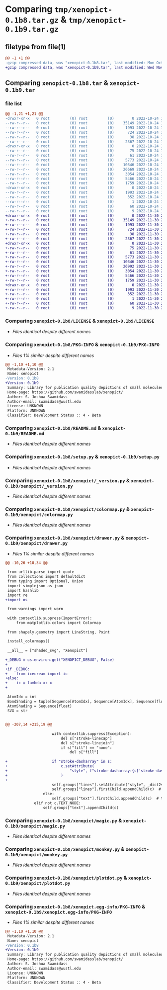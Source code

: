 # Comparing `tmp/xenopict-0.1b8.tar.gz` & `tmp/xenopict-0.1b9.tar.gz`

## filetype from file(1)

```diff
@@ -1 +1 @@
-gzip compressed data, was "xenopict-0.1b8.tar", last modified: Mon Oct 24 19:27:12 2022, max compression
+gzip compressed data, was "xenopict-0.1b9.tar", last modified: Wed Nov 30 23:15:14 2022, max compression
```

## Comparing `xenopict-0.1b8.tar` & `xenopict-0.1b9.tar`

### file list

```diff
@@ -1,21 +1,21 @@
-drwxr-xr-x   0 root         (0) root         (0)        0 2022-10-24 19:27:12.851495 xenopict-0.1b8/
--rw-r--r--   0 root         (0) root         (0)    35149 2022-10-24 19:27:12.000000 xenopict-0.1b8/LICENSE
--rw-r--r--   0 root         (0) root         (0)     1993 2022-10-24 19:27:12.851495 xenopict-0.1b8/PKG-INFO
--rw-r--r--   0 root         (0) root         (0)      724 2022-10-24 19:27:12.000000 xenopict-0.1b8/README.md
--rw-r--r--   0 root         (0) root         (0)       38 2022-10-24 19:27:12.851495 xenopict-0.1b8/setup.cfg
--rw-r--r--   0 root         (0) root         (0)     2367 2022-10-24 19:27:12.000000 xenopict-0.1b8/setup.py
-drwxr-xr-x   0 root         (0) root         (0)        0 2022-10-24 19:27:12.851495 xenopict-0.1b8/xenopict/
--rw-r--r--   0 root         (0) root         (0)       75 2022-10-24 19:27:12.000000 xenopict-0.1b8/xenopict/__init__.py
--rw-r--r--   0 root         (0) root         (0)       61 2022-10-24 19:27:12.851495 xenopict-0.1b8/xenopict/_static_version.py
--rw-r--r--   0 root         (0) root         (0)     5773 2022-10-24 19:27:12.000000 xenopict-0.1b8/xenopict/_version.py
--rw-r--r--   0 root         (0) root         (0)    10346 2022-10-24 19:27:12.000000 xenopict-0.1b8/xenopict/colormap.py
--rw-r--r--   0 root         (0) root         (0)    26669 2022-10-24 19:27:12.000000 xenopict-0.1b8/xenopict/drawer.py
--rw-r--r--   0 root         (0) root         (0)     3054 2022-10-24 19:27:12.000000 xenopict-0.1b8/xenopict/magic.py
--rw-r--r--   0 root         (0) root         (0)     5466 2022-10-24 19:27:12.000000 xenopict-0.1b8/xenopict/monkey.py
--rw-r--r--   0 root         (0) root         (0)     1759 2022-10-24 19:27:12.000000 xenopict-0.1b8/xenopict/plotdot.py
-drwxr-xr-x   0 root         (0) root         (0)        0 2022-10-24 19:27:12.851495 xenopict-0.1b8/xenopict.egg-info/
--rw-r--r--   0 root         (0) root         (0)     1993 2022-10-24 19:27:12.000000 xenopict-0.1b8/xenopict.egg-info/PKG-INFO
--rw-r--r--   0 root         (0) root         (0)      352 2022-10-24 19:27:12.000000 xenopict-0.1b8/xenopict.egg-info/SOURCES.txt
--rw-r--r--   0 root         (0) root         (0)        1 2022-10-24 19:27:12.000000 xenopict-0.1b8/xenopict.egg-info/dependency_links.txt
--rw-r--r--   0 root         (0) root         (0)       60 2022-10-24 19:27:12.000000 xenopict-0.1b8/xenopict.egg-info/requires.txt
--rw-r--r--   0 root         (0) root         (0)        9 2022-10-24 19:27:12.000000 xenopict-0.1b8/xenopict.egg-info/top_level.txt
+drwxr-xr-x   0 root         (0) root         (0)        0 2022-11-30 23:15:14.073924 xenopict-0.1b9/
+-rw-r--r--   0 root         (0) root         (0)    35149 2022-11-30 23:15:13.000000 xenopict-0.1b9/LICENSE
+-rw-r--r--   0 root         (0) root         (0)     1993 2022-11-30 23:15:14.073924 xenopict-0.1b9/PKG-INFO
+-rw-r--r--   0 root         (0) root         (0)      724 2022-11-30 23:15:13.000000 xenopict-0.1b9/README.md
+-rw-r--r--   0 root         (0) root         (0)       38 2022-11-30 23:15:14.073924 xenopict-0.1b9/setup.cfg
+-rw-r--r--   0 root         (0) root         (0)     2367 2022-11-30 23:15:13.000000 xenopict-0.1b9/setup.py
+drwxr-xr-x   0 root         (0) root         (0)        0 2022-11-30 23:15:14.073924 xenopict-0.1b9/xenopict/
+-rw-r--r--   0 root         (0) root         (0)       75 2022-11-30 23:15:13.000000 xenopict-0.1b9/xenopict/__init__.py
+-rw-r--r--   0 root         (0) root         (0)       61 2022-11-30 23:15:14.073924 xenopict-0.1b9/xenopict/_static_version.py
+-rw-r--r--   0 root         (0) root         (0)     5773 2022-11-30 23:15:13.000000 xenopict-0.1b9/xenopict/_version.py
+-rw-r--r--   0 root         (0) root         (0)    10346 2022-11-30 23:15:13.000000 xenopict-0.1b9/xenopict/colormap.py
+-rw-r--r--   0 root         (0) root         (0)    26992 2022-11-30 23:15:13.000000 xenopict-0.1b9/xenopict/drawer.py
+-rw-r--r--   0 root         (0) root         (0)     3054 2022-11-30 23:15:13.000000 xenopict-0.1b9/xenopict/magic.py
+-rw-r--r--   0 root         (0) root         (0)     5466 2022-11-30 23:15:13.000000 xenopict-0.1b9/xenopict/monkey.py
+-rw-r--r--   0 root         (0) root         (0)     1759 2022-11-30 23:15:13.000000 xenopict-0.1b9/xenopict/plotdot.py
+drwxr-xr-x   0 root         (0) root         (0)        0 2022-11-30 23:15:14.073924 xenopict-0.1b9/xenopict.egg-info/
+-rw-r--r--   0 root         (0) root         (0)     1993 2022-11-30 23:15:14.000000 xenopict-0.1b9/xenopict.egg-info/PKG-INFO
+-rw-r--r--   0 root         (0) root         (0)      352 2022-11-30 23:15:14.000000 xenopict-0.1b9/xenopict.egg-info/SOURCES.txt
+-rw-r--r--   0 root         (0) root         (0)        1 2022-11-30 23:15:14.000000 xenopict-0.1b9/xenopict.egg-info/dependency_links.txt
+-rw-r--r--   0 root         (0) root         (0)       60 2022-11-30 23:15:14.000000 xenopict-0.1b9/xenopict.egg-info/requires.txt
+-rw-r--r--   0 root         (0) root         (0)        9 2022-11-30 23:15:14.000000 xenopict-0.1b9/xenopict.egg-info/top_level.txt
```

### Comparing `xenopict-0.1b8/LICENSE` & `xenopict-0.1b9/LICENSE`

 * *Files identical despite different names*

### Comparing `xenopict-0.1b8/PKG-INFO` & `xenopict-0.1b9/PKG-INFO`

 * *Files 1% similar despite different names*

```diff
@@ -1,10 +1,10 @@
 Metadata-Version: 2.1
 Name: xenopict
-Version: 0.1b8
+Version: 0.1b9
 Summary: Library for publication quality depictions of small molecules.
 Home-page: https://github.com/swamidasslab/xenopict/
 Author: S. Joshua Swamidass
 Author-email: swamidass@wustl.edu
 License: UNKNOWN
 Platform: UNKNOWN
 Classifier: Development Status :: 4 - Beta
```

### Comparing `xenopict-0.1b8/README.md` & `xenopict-0.1b9/README.md`

 * *Files identical despite different names*

### Comparing `xenopict-0.1b8/setup.py` & `xenopict-0.1b9/setup.py`

 * *Files identical despite different names*

### Comparing `xenopict-0.1b8/xenopict/_version.py` & `xenopict-0.1b9/xenopict/_version.py`

 * *Files identical despite different names*

### Comparing `xenopict-0.1b8/xenopict/colormap.py` & `xenopict-0.1b9/xenopict/colormap.py`

 * *Files identical despite different names*

### Comparing `xenopict-0.1b8/xenopict/drawer.py` & `xenopict-0.1b9/xenopict/drawer.py`

 * *Files 1% similar despite different names*

```diff
@@ -10,26 +10,34 @@
 
 from urllib.parse import quote
 from collections import defaultdict
 from typing import Optional, Union
 import simplejson as json
 import hashlib
 import re
+import os
 
 from warnings import warn
 
 with contextlib.suppress(ImportError):
     from matplotlib.colors import Colormap
 
 from shapely.geometry import LineString, Point
 
 install_colormaps()
 
 __all__ = ["shaded_svg", "Xenopict"]
 
+_DEBUG = os.environ.get("XENOPICT_DEBUG", False)
+
+if _DEBUG:
+    from icecream import ic
+else:
+    ic = lambda x: x
+
 
 AtomIdx = int
 BondShading = tuple[Sequence[AtomIdx], Sequence[AtomIdx], Sequence[float]]
 AtomShading = Sequence[float]
 SVG = str
 
 
@@ -207,14 +215,19 @@
 
                     with contextlib.suppress(Exception):
                         del s["stroke-linecap"]
                         del s["stroke-linejoin"]
                         if s["fill"] == "none":
                             del s["fill"]
 
+                    if "stroke-dasharray" in s:
+                        c.setAttribute(
+                            "style", f"stroke-dasharray:{s['stroke-dasharray']}"
+                        )
+
                     self.groups["lines"].setAttribute("style", _dict2style(s))
                     self.groups["lines"].firstChild.appendChild(c)  # type: ignore
                 else:
                     self.groups["text"].firstChild.appendChild(c)  # type: ignore
             elif not c.TEXT_NODE:
                 self.groups["text"].appendChild(c)
```

### Comparing `xenopict-0.1b8/xenopict/magic.py` & `xenopict-0.1b9/xenopict/magic.py`

 * *Files identical despite different names*

### Comparing `xenopict-0.1b8/xenopict/monkey.py` & `xenopict-0.1b9/xenopict/monkey.py`

 * *Files identical despite different names*

### Comparing `xenopict-0.1b8/xenopict/plotdot.py` & `xenopict-0.1b9/xenopict/plotdot.py`

 * *Files identical despite different names*

### Comparing `xenopict-0.1b8/xenopict.egg-info/PKG-INFO` & `xenopict-0.1b9/xenopict.egg-info/PKG-INFO`

 * *Files 1% similar despite different names*

```diff
@@ -1,10 +1,10 @@
 Metadata-Version: 2.1
 Name: xenopict
-Version: 0.1b8
+Version: 0.1b9
 Summary: Library for publication quality depictions of small molecules.
 Home-page: https://github.com/swamidasslab/xenopict/
 Author: S. Joshua Swamidass
 Author-email: swamidass@wustl.edu
 License: UNKNOWN
 Platform: UNKNOWN
 Classifier: Development Status :: 4 - Beta
```

